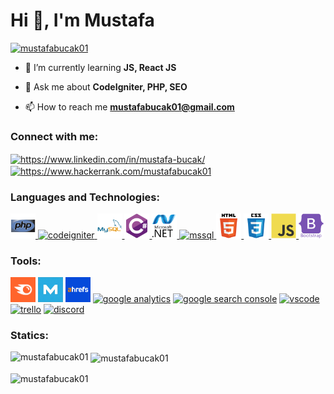 <h1 align="left">Hi 👋, I'm Mustafa</h1>
<p align="left"> <a href="https://github.com/ryo-ma/github-profile-trophy"><img src="https://github-profile-trophy.vercel.app/?username=mustafabucak01" alt="mustafabucak01" /></a> </p>

- 🌱 I’m currently learning **JS, React JS**

- 💬 Ask me about **CodeIgniter, PHP, SEO**

- 📫 How to reach me **mustafabucak01@gmail.com**

<h3 align="left">Connect with me:</h3>
<p align="left">
<a href="https://linkedin.com/in/https://www.linkedin.com/in/mustafa-bucak/" target="blank"><img align="center" src="https://raw.githubusercontent.com/rahuldkjain/github-profile-readme-generator/master/src/images/icons/Social/linked-in-alt.svg" alt="https://www.linkedin.com/in/mustafa-bucak/" height="30" width="40" /></a>
<a href="https://www.hackerrank.com/https://www.hackerrank.com/mustafabucak01" target="blank"><img align="center" src="https://raw.githubusercontent.com/rahuldkjain/github-profile-readme-generator/master/src/images/icons/Social/hackerrank.svg" alt="https://www.hackerrank.com/mustafabucak01" height="30" width="40" /></a>
</p>

<h3 align="left">Languages and Technologies:</h3>
<p align="left"> 
<a href="https://www.php.net" target="_blank" rel="noreferrer"> <img src="https://raw.githubusercontent.com/devicons/devicon/master/icons/php/php-original.svg" alt="php" width="40" height="40"/> </a>
<a href="https://codeigniter.com" target="_blank" rel="noreferrer"> <img src="https://cdn.worldvectorlogo.com/logos/codeigniter.svg" alt="codeigniter" width="40" height="40"/> </a> 
<a href="https://www.mysql.com/" target="_blank" rel="noreferrer"> <img src="https://raw.githubusercontent.com/devicons/devicon/master/icons/mysql/mysql-original-wordmark.svg" alt="mysql" width="40" height="40"/> </a>
<a href="https://www.w3schools.com/cs/" target="_blank" rel="noreferrer"> <img src="https://raw.githubusercontent.com/devicons/devicon/master/icons/csharp/csharp-original.svg" alt="csharp" width="40" height="40"/> </a>
<a href="https://dotnet.microsoft.com/" target="_blank" rel="noreferrer"> <img src="https://raw.githubusercontent.com/devicons/devicon/master/icons/dot-net/dot-net-original-wordmark.svg" alt="dotnet" width="40" height="40"/> </a>
<a href="https://www.microsoft.com/en-us/sql-server" target="_blank" rel="noreferrer"> <img src="https://www.svgrepo.com/show/303229/microsoft-sql-server-logo.svg" alt="mssql" width="40" height="40"/> </a> 
<a href="https://www.w3.org/html/" target="_blank" rel="noreferrer"> <img src="https://raw.githubusercontent.com/devicons/devicon/master/icons/html5/html5-original-wordmark.svg" alt="html5" width="40" height="40"/> </a> 
<a href="https://www.w3schools.com/css/" target="_blank" rel="noreferrer"> <img src="https://raw.githubusercontent.com/devicons/devicon/master/icons/css3/css3-original-wordmark.svg" alt="css3" width="40" height="40"/> </a> 
<a href="https://developer.mozilla.org/en-US/docs/Web/JavaScript" target="_blank" rel="noreferrer"> <img src="https://raw.githubusercontent.com/devicons/devicon/master/icons/javascript/javascript-original.svg" alt="javascript" width="40" height="40"/> </a> 
<a href="https://getbootstrap.com" target="_blank" rel="noreferrer"> <img src="https://raw.githubusercontent.com/devicons/devicon/master/icons/bootstrap/bootstrap-plain-wordmark.svg" alt="bootstrap" width="40" height="40"/> </a>

</p>
<h3>Tools:</h3>
<a href="https://www.semrush.com/" target="_blank" rel="noreferrer"><img src="https://github.com/mustafabucak01/mustafabucak01/blob/main/semrush.jpg" alt="Semrush" width="40" height="40"></a>
<a href="https://moz.com/" target="_blank" rel="noreferrer"><img src="https://github.com/mustafabucak01/mustafabucak01/blob/main/mozbar.jpg" alt="Mozbar" width="40" height="40"></a>
<a href="https://ahrefs.com/" target="_blank" rel="noreferrer"><img src="https://github.com/mustafabucak01/mustafabucak01/blob/main/ahrefs.png" alt="Ahrefs" width="40" height="40"></a>
<a href="https://analytics.google.com/" target="_blank" rel="noreferrer"><img src="https://www.svgrepo.com/show/303373/google-analytics-3-logo.svg" alt="google analytics" width="40" height="40"></a>
<a href="https://search.google.com/search-console/about" target="_blank" rel="noreferrer"><img src="https://www.svgrepo.com/show/355037/google.svg" alt="google search console" width="40" height="40"></a>
<a href="https://code.visualstudio.com/" rel="nofollow"> <img src="https://camo.githubusercontent.com/9f1816fe8f44878d77803324ce8e3e1c4d2afc4e3f167b237e93848d3597d4fc/68747470733a2f2f75706c6f61642e77696b696d656469612e6f72672f77696b6970656469612f636f6d6d6f6e732f7468756d622f392f39612f56697375616c5f53747564696f5f436f64655f312e33355f69636f6e2e7376672f3130323470782d56697375616c5f53747564696f5f436f64655f312e33355f69636f6e2e7376672e706e67" alt="vscode" width="40" height="40" data-canonical-src="https://upload.wikimedia.org/wikipedia/commons/thumb/9/9a/Visual_Studio_Code_1.35_icon.svg/1024px-Visual_Studio_Code_1.35_icon.svg.png" style="max-width: 100%;"> </a>
<a href="https://trello.com/" target="_blank" rel="noreferrer"><img src="https://www.svgrepo.com/show/303635/trello-logo.svg" alt="trello" width="40" height="40"></a>
<a href="https://www.discord.com" target="_blank" rel="noreferrer"><img src="https://www.svgrepo.com/show/331368/discord-v2.svg" alt="discord" width="40" height="40"></a>
<h3 align="left">Statics:</h3>
<p><img align="left" src="https://github-readme-stats.vercel.app/api/top-langs?username=mustafabucak01&show_icons=true&locale=en&layout=compact" alt="mustafabucak01" /></p>
<p>&nbsp;<img align="center" src="https://github-readme-stats.vercel.app/api?username=mustafabucak01&show_icons=true&locale=en" alt="mustafabucak01" /></p>
<p><img align="center" src="https://github-readme-streak-stats.herokuapp.com/?user=mustafabucak01&" alt="mustafabucak01" /></p>

